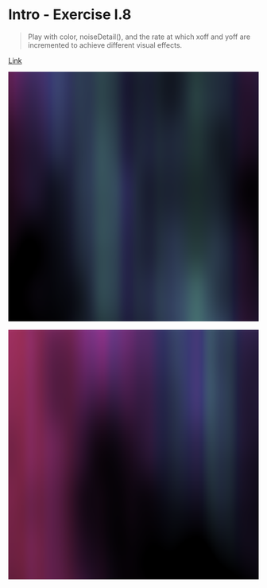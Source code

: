 # Intro - Exercise I.8

> Play with color, noiseDetail(), and the rate at which xoff and yoff are incremented to achieve different visual effects.

[Link](http://natureofcode.com/book/introduction/#intro_exercise8)

![Screenshot](img.png)

![Screenshot](img2.png)